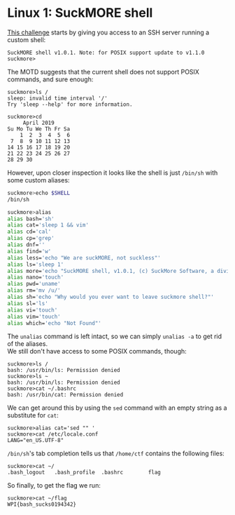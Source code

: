 # Linux 1: SuckMORE shell
[This challenge](https://ctf.wpictf.xyz/challenges#suckmore-shell) starts by giving you access to an SSH server running a custom shell:
```
SuckMORE shell v1.0.1. Note: for POSIX support update to v1.1.0
suckmore>
```
The MOTD suggests that the current shell does not support POSIX commands, and sure enough:
```
suckmore>ls /
sleep: invalid time interval '/'
Try 'sleep --help' for more information.
```

```
suckmore>cd 
     April 2019     
Su Mo Tu We Th Fr Sa
    1  2  3  4  5  6
 7  8  9 10 11 12 13
14 15 16 17 18 19 20
21 22 23 24 25 26 27
28 29 30
```
However, upon closer inspection it looks like the shell is just `/bin/sh` with some custom aliases:
```sh
suckmore>echo $SHELL
/bin/sh
```
```sh
suckmore>alias
alias bash='sh'
alias cat='sleep 1 && vim'
alias cd='cal'
alias cp='grep'
alias dnf=''
alias find='w'
alias less='echo "We are suckMORE, not suckless"'
alias ls='sleep 1'
alias more='echo "SuckMORE shell, v1.0.1, (c) SuckMore Software, a division of WPI Digital Holdings Ltd."'
alias nano='touch'
alias pwd='uname'
alias rm='mv /u/'
alias sh='echo "Why would you ever want to leave suckmore shell?"'
alias sl='ls'
alias vi='touch'
alias vim='touch'
alias which='echo "Not Found"'
```
The `unalias` command is left intact, so we can simply `unalias -a` to get rid of the aliases. <br>
We still don't have access to some POSIX commands, though:
```
suckmore>ls /
bash: /usr/bin/ls: Permission denied
suckmore>ls ~
bash: /usr/bin/ls: Permission denied
suckmore>cat ~/.bashrc
bash: /usr/bin/cat: Permission denied
```
We can get around this by using the `sed` command with an empty string as a substitute for `cat`:
```
suckmore>alias cat='sed "" '
suckmore>cat /etc/locale.conf 
LANG="en_US.UTF-8"
```
`/bin/sh`'s tab completion tells us that `/home/ctf` contains the following files:
```
suckmore>cat ~/
.bash_logout   .bash_profile  .bashrc        flag
```
So finally, to get the flag we run:
```
suckmore>cat ~/flag
WPI{bash_sucks0194342}
```
